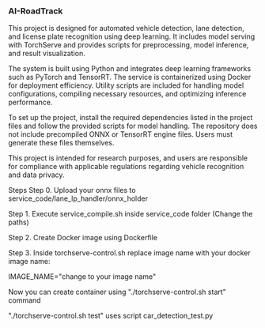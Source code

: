 ### AI-RoadTrack

This project is designed for automated vehicle detection, lane detection, and license plate recognition using deep learning. It includes model serving with TorchServe and provides scripts for preprocessing, model inference, and result visualization.

The system is built using Python and integrates deep learning frameworks such as PyTorch and TensorRT. The service is containerized using Docker for deployment efficiency. Utility scripts are included for handling model configurations, compiling necessary resources, and optimizing inference performance.

To set up the project, install the required dependencies listed in the project files and follow the provided scripts for model handling. The repository does not include precompiled ONNX or TensorRT engine files. Users must generate these files themselves.

This project is intended for research purposes, and users are responsible for compliance with applicable regulations regarding vehicle recognition and data privacy.

Steps
Step 0. Upload your onnx files to service_code/lane_lp_handler/onnx_holder

Step 1. Execute service_compile.sh inside service_code folder (Change the paths)

Step 2. Create Docker image using Dockerfile 

Step 3. Inside torchserve-control.sh replace image name with your docker image name:

IMAGE_NAME="change to your image name"

Now you can create container using "./torchserve-control.sh start" command 

"./torchserve-control.sh test" uses script car_detection_test.py 


